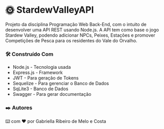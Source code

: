 # 🌞​ StardewValleyAPI
Projeto da disciplina Programação Web Back-End, com o intuito de desenvolver uma API REST usando Node.js.
A API tem como base o jogo Stardew Valley, podendo adicionar NPCs, Peixes, Estações e promover Competições de Pesca para os residentes do Vale do Orvalho.

### 🛠️ Construído Com
- Node.js - Tecnologia usada
- Express.js - Framework
- JWT - Para geração de Tokens
- Sequelize - Para gerenciar o Banco de Dados
- SqLite3 - Banco de Dados
- Swagger - Para gerar documentação

### ✒️ Autores
⌨️​ com ❤️​ por Gabriella Ribeiro de Melo e Costa
